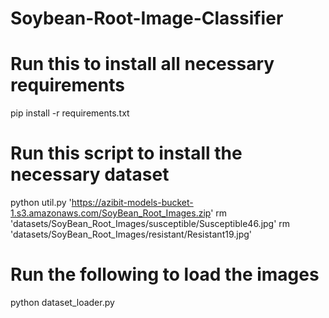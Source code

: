 # Soybean-Root-Image-Classifier

# Run this to install all necessary requirements
pip install -r requirements.txt

# Run this script to install the necessary dataset
python util.py 'https://azibit-models-bucket-1.s3.amazonaws.com/SoyBean_Root_Images.zip'
rm 'datasets/SoyBean_Root_Images/susceptible/Susceptible46.jpg'
rm 'datasets/SoyBean_Root_Images/resistant/Resistant19.jpg'

# Run the following to load the images
python dataset_loader.py



